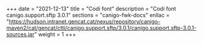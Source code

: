 +++
date        = "2021-12-13"
title       = "Codi font"
description = "Codi font canigo.support.sftp 3.0.1"
sections    = "canigo-fwk-docs"
enllac		= "https://hudson.intranet.gencat.cat/nexus/repository/canigo-maven2/cat/gencat/ctti/canigo.support.sftp/3.0.1/canigo.support.sftp-3.0.1-sources.jar"
weight		= 1
+++
